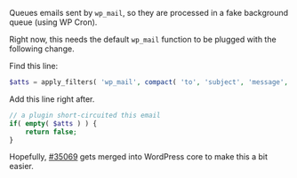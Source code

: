 Queues emails sent by `wp_mail`, so they are processed in a fake background queue (using WP Cron).

Right now, this needs the default `wp_mail` function to be plugged with the following change.

Find this line:

```php
$atts = apply_filters( 'wp_mail', compact( 'to', 'subject', 'message', 'headers', 'attachments' ) );
```

Add this line right after.

```php
// a plugin short-circuited this email
if( empty( $atts ) ) {
	return false;
}
```

Hopefully, [#35069](https://core.trac.wordpress.org/ticket/35069) gets merged into WordPress core to make this a bit easier.